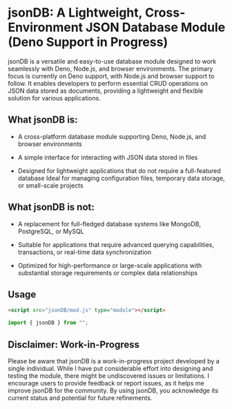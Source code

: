 # jsonDB: A Lightweight, Cross-Environment JSON Database Module (Deno Support in Progress)

jsonDB is a versatile and easy-to-use database module designed to work seamlessly with Deno, Node.js, and browser environments. The primary focus is currently on Deno support, with Node.js and browser support to follow. It enables developers to perform essential CRUD operations on JSON data stored as documents, providing a lightweight and flexible solution for various applications.

## What jsonDB is:

-   A cross-platform database module supporting Deno, Node.js, and browser environments

-   A simple interface for interacting with JSON data stored in files

-   Designed for lightweight applications that do not require a full-featured database
    Ideal for managing configuration files, temporary data storage, or small-scale projects

## What jsonDB is not:

-   A replacement for full-fledged database systems like MongoDB, PostgreSQL, or MySQL

-   Suitable for applications that require advanced querying capabilities, transactions, or real-time data synchronization

-   Optimized for high-performance or large-scale applications with substantial storage requirements or complex data relationships

## Usage

```html
<script src="jsonDB/mod.js" type="module"></script>
```

```js
import { jsonDB } from "";
```

## Disclaimer: Work-in-Progress

Please be aware that jsonDB is a work-in-progress project developed by a single individual. While I have put considerable effort into designing and testing the module, there might be undiscovered issues or limitations. I encourage users to provide feedback or report issues, as it helps me improve jsonDB for the community. By using jsonDB, you acknowledge its current status and potential for future refinements.
